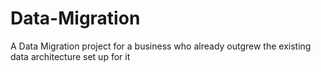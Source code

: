 # Data-Migration
A Data Migration project for a business who already outgrew the existing data architecture set up for it

